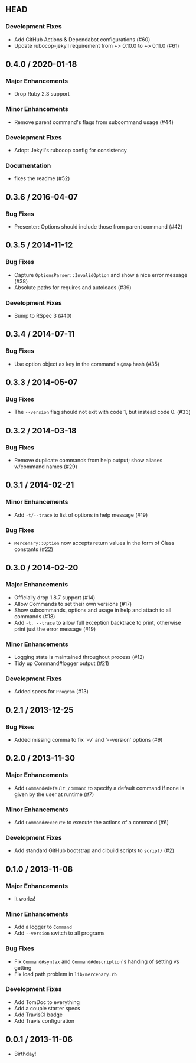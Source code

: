 ## HEAD

### Development Fixes

  * Add GitHub Actions &amp; Dependabot configurations (#60)
  * Update rubocop-jekyll requirement from ~&gt; 0.10.0 to ~&gt; 0.11.0 (#61)

## 0.4.0 / 2020-01-18

### Major Enhancements

  * Drop Ruby 2.3 support

### Minor Enhancements

  * Remove parent command&#39;s flags from subcommand usage (#44)

### Development Fixes

  * Adopt Jekyll&#39;s rubocop config for consistency

### Documentation

  * fixes the readme (#52)

## 0.3.6 / 2016-04-07

### Bug Fixes

  * Presenter: Options should include those from parent command (#42)

## 0.3.5 / 2014-11-12

### Bug Fixes

  * Capture `OptionsParser::InvalidOption` and show a nice error message (#38)
  * Absolute paths for requires and autoloads (#39)

### Development Fixes

  * Bump to RSpec 3 (#40)

## 0.3.4 / 2014-07-11

### Bug Fixes

  * Use option object as key in the command's `@map` hash (#35)

## 0.3.3 / 2014-05-07

### Bug Fixes

  * The `--version` flag should not exit with code 1, but instead code 0. (#33)

## 0.3.2 / 2014-03-18

### Bug Fixes

  * Remove duplicate commands from help output; show aliases w/command names (#29)

## 0.3.1 / 2014-02-21

### Minor Enhancements

  * Add `-t/--trace` to list of options in help message (#19)

### Bug Fixes

  * `Mercenary::Option` now accepts return values in the form of Class constants (#22)

## 0.3.0 / 2014-02-20

### Major Enhancements

  * Officially drop 1.8.7 support (#14)
  * Allow Commands to set their own versions (#17)
  * Show subcommands, options and usage in help and attach to all commands (#18)
  * Add `-t, --trace` to allow full exception backtrace to print, otherwise print just the error message (#19)

### Minor Enhancements

  * Logging state is maintained throughout process (#12)
  * Tidy up Command#logger output (#21)

### Development Fixes

  * Added specs for `Program` (#13)

## 0.2.1 / 2013-12-25

### Bug Fixes

  * Added missing comma to fix '-v' and '--version' options (#9)

## 0.2.0 / 2013-11-30

### Major Enhancements

  * Add `Command#default_command` to specify a default command if none is given by the user at runtime (#7)

### Minor Enhancements

  * Add `Command#execute` to execute the actions of a command (#6)

### Development Fixes

  * Add standard GitHub bootstrap and cibuild scripts to `script/` (#2)

## 0.1.0 / 2013-11-08

### Major Enhancements

  * It works!

### Minor Enhancements

  * Add a logger to `Command`
  * Add `--version` switch to all programs

### Bug Fixes

  * Fix `Command#syntax` and `Command#description`'s handing of setting vs getting
  * Fix load path problem in `lib/mercenary.rb`

### Development Fixes

  * Add TomDoc to everything
  * Add a couple starter specs
  * Add TravisCI badge
  * Add Travis configuration

## 0.0.1 / 2013-11-06

  * Birthday!
